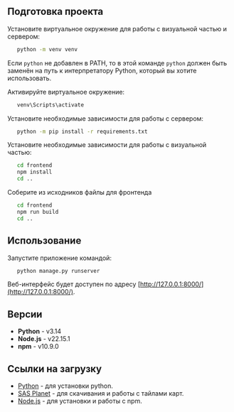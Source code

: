## Подготовка проекта

Установите виртуальное окружение для работы с визуальной частью и сервером:
   ```bash
      python -m venv venv
   ```

Если `python` не добавлен в PATH, то в этой команде `python` должен быть заменён на путь к интерпретатору Python, который вы хотите использовать.

Активируйте виртуальное окружение:
   ```bash
      venv\Scripts\activate
   ```

Установите необходимые зависимости для работы с сервером:
   ```bash
      python -m pip install -r requirements.txt
   ```

Установите необходимые зависимости для работы с визуальной частью:
   ```bash
      cd frontend
      npm install
      cd ..
   ```

Соберите из исходников файлы для фронтенда
   ```bash
      cd frontend
      npm run build
      cd ..
   ```
## Использование

Запустите приложение командой:

   ```bash
      python manage.py runserver
   ```

Веб-интерфейс будет доступен по адресу [http://127.0.0.1:8000/](http://127.0.0.1:8000/).

## Версии

- **Python** - v3.14
- **Node.js** - v22.15.1
- **npm** - v10.9.0

## Ссылки на загрузку

- [Python](https://www.python.org/downloads/) - для установки python.
- [SAS Planet](https://www.sasgis.org/sasplaneta/) - для скачивания и работы с тайлами карт.
- [Node.js](https://nodejs.org/) - для установки и работы с npm.
